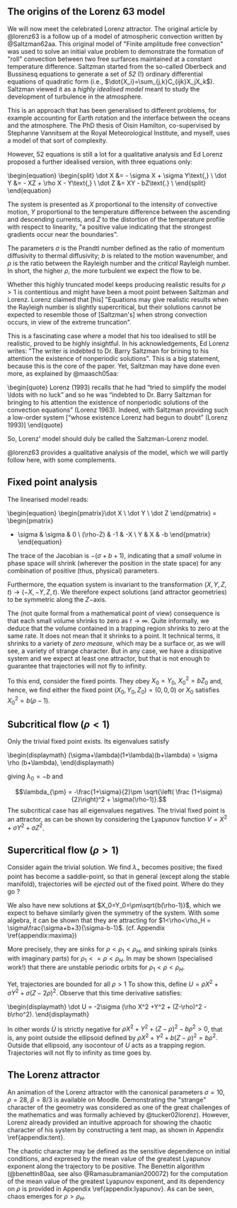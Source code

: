 ## The origins of the Lorenz 63 model

We will now meet the celebrated Lorenz attractor. The original article by @lorenz63 is a follow up of a model of atmospheric convection written by @Saltzman62aa. This original model of "Finite amplitude free convection" was used to solve an initial value problem to demonstrate the formation of "roll" convection between two free surfarces maintained at a constant temperature difference. Saltzman started from the so-called Oberbeck and Bussinesq equations to generate a set of _52_ (!) ordinary differential equations of quadratic form (i.e., $\dot{X_i}=\sum_{j,k}C_{ijk}X_jX_k$). Saltzman viewed it as a _highly idealised model_ meant to study the development of turbulence in the atmosphere. 

This is an approach that has been generalised to different problems, for example accounting for Earth rotation and the interface between the oceans and the atmosphere. The PhD thesis of Oisin Hamilton, co-supervised by Stephanne Vannitsem at the Royal Meteorological Institute, and myself, uses a model of that sort of complexity. 

However, 52 equations is still a lot for a qualitative analysis and Ed Lorenz proposed a further idealised version, with three equations only:

\begin{equation}
\begin{split}
  \dot X &= - \sigma X + \sigma Y\text{,} \\
  \dot Y &= - XZ +   \rho X - Y\text{,} \\
  \dot Z &=  XY  - bZ\text{.} \\
\end{split}
\end{equation}

The system is presented as $X$ proportional to the intensity of convective motion, $Y$ proportional to the temperature difference between the ascending and descending currents, and $Z$ to the distortion of the temperature profile with respect to linearity, "a positive value indicating that the strongest gradients occur near the boundaries". 

The parameters $\sigma$ is the Prandtl number defined as the ratio of momentum diffusivity to thermal diffusivity; $b$ is related to the motion wavenumber, and $\rho$ is the ratio between the Rayleigh number and the _critical_ Rayleigh number. In short, the higher $\rho$, the more turbulent we expect the flow to be. 

Whether this highly truncated model keeps producing realistic results for $\rho>1$ is contentious and might have been a moot point between Saltzman and Lorenz. Lorenz claimed that [his] "Equations may give realistic results when the Rayleigh number is slightly supercritical, but their solutions cannot be expected to resemble those of [Saltzman's] when strong convection occurs, in view of the extreme truncation". 

This is a fascinating case where a model that his too idealised to still be realistic, proved to be highly insightful. In his acknowledgements, Ed Lorenz writes: "The writer is indebted to Dr. Barry Saltzman for brining to his attention the existence of nonperiodic solutions". This is a big statement, because this is the core of the paper. Yet, Saltzman may have done even more, as explained by @maasch05aa: 

\begin{quote}
Lorenz (1993) recalls that he had “tried to simplify the model \ldots with no luck” and so he was “indebted to Dr. Barry Saltzman for bringing to his attention the existence of nonperiodic solutions of the convection equations” (Lorenz 1963). Indeed, with Saltzman providing such a low-order system [“whose existence Lorenz had begun to doubt” (Lorenz 1993)]
\end{quote}

So, Lorenz' model should duly be called the Saltzman-Lorenz model. 

@lorenz63 provides a qualitative analysis of the model, which we will partly follow here, with some complements. 

## Fixed point analysis

The linearised model reads:

\begin{equation}
\begin{pmatrix}\dot X \\ \dot Y \\ \dot Z \end{pmatrix} =
\begin{pmatrix}
 - \sigma & \sigma & 0 \\
 (\rho-Z) & -1 & -X \\ 
Y & X & -b \end{pmatrix} 
\end{equation}

The trace of the Jacobian is $-(\sigma + b + 1)$, indicating that a _small_ volume in phase space will shrink (wherever the position in the state space) for any combination of positive (thus, physical) parameters. 


Furthermore, the equation system is invariant to the transformation $(X,Y,Z,t) \rightarrow (-X,-Y,Z,t)$. We therefore expect solutions (and attractor geometries) to be symmetric along the $Z-$axis. 

The (not quite formal from a mathematical point of view) consequence is that each small volume shrinks to zero as $t\rightarrow \infty$. Quite informally, we deduce that the volume contained in a trapping region shrinks to zero at the same rate. It does not mean that it shrinks to a point. It technical terms, it shrinks to a variety of _zero measure_, which may be a surface or, as we will see, a variety of strange character. But in any case, we have a dissipative system and we expect at least one attractor, but that is not enough to guarantee that trajectories will not fly to infinity. 

To this end, consider the fixed points. They obey $X_0=Y_0$, $X_0^2=bZ_0$ and, hence, we find either the fixed point $(X_0,Y_0,Z_0)=(0,0,0)$ or $X_0$ satisfies $X_0^2 = b(\rho-1$). 

## Subcritical flow ($\rho<1$)

Only the trivial fixed point exists. Its eigenvalues satisfy 

\begin{displaymath}
(\sigma+\lambda)(1+\lambda)(b+\lambda) = \sigma \rho (b+\lambda), 
\end{displaymath}

giving $\lambda_0=-b$ and 

$$\lambda_{\pm} = -\frac{1+\sigma}{2}\pm \sqrt{\left( \frac {1+\sigma}{2}\right)^2 + \sigma(\rho-1)}.$$ 
The subcritical case has all eigenvalues negatives. The trivial fixed point is an attractor, as can be shown by considering the Lyapunov function $V=X^2+\sigma Y^2 + \sigma Z^2$. 


## Supercritical flow ($\rho>1$)

Consider again the trivial solution. We find $\lambda_+$ becomes positive; the fixed point has become a saddle-point, so that in general (except along the stable manifold), trajectories will be _ejected_ out of the fixed point. Where do they go ? 

We also have new solutions at $X_0=Y_0=\pm\sqrt{b(\rho-1)}$, which we expect to behave similarly given the symmetry of the system. With some algebra, it can be shown that they are attracting for $1<\rho<\rho_H = \sigma\frac{\sigma+b+3}{\sigma-b-1}$. (cf. Appendix \ref{appendix:maxima})

More precisely, they are sinks for $\rho<\rho_1<\rho_H$, and sinking spirals (sinks with imaginary parts)  for $\rho_1<=\rho<\rho_H$. In may be shown (specialised work!) that there are unstable periodic orbits for $\rho_1<\rho<\rho_H$. 

Yet, trajectories are bounded for all $\rho>1$ To show this, 
define $U=\rho X^2 + \sigma Y^2 + \sigma (Z-2\rho)^2$. Observe that this time derivative satisfies: 

\begin{displaymath}
\dot U = -2\sigma (\rho X^2 +Y^2 + (Z-\rho)^2 - b\rho^2).
\end{displaymath}

In other words $\dot U$ is strictly negative for $\rho X^2 +Y^2 + (Z-\rho)^2 - b\rho^2 > 0$, that is, any point outside the ellipsoid defined by $\rho X^2 +Y^2 + b(Z-\rho)^2 = b\rho^2$. Outside that ellipsoid, any isocontour of $U$ acts as a trapping region. Trajectories will not fly to infinity as time goes by. 

## The Lorenz attractor 

An animation of the Lorenz attractor with the canonical parameters $\sigma=10$, $\rho=28$, $\beta=8/3$ is available on Moodle. Demonstrating the "strange" character of the geometry was considered as one of the great challenges of the mathematics and was formally achieved by  @tucker02lorenz). However, Lorenz already provided an intuitive approach for showing the chaotic character of his system by constructing a tent map, as shown in Appendix \ref{appendix:tent}. 

The chaotic character may be defined as the sensitive dependence on initial conditions, and expresed by the mean value of the greatest Lyapunov exponent along the trajectory to be positive. The Benettin algorithm (@benettin80aa, see also @Ramasubramanian200072) for the computation of the mean value of the greatest Lyapunov exponent, and its dependency on $\rho$ is provided in Appendix \ref{appendix:lyapunov}. As can be seen, chaos emerges for $\rho > \rho_H$. 


<!--The next figure provides a view on the attractor, and shows the sensitive dependence. However, to further develop our intuition about how chaos emerges, we need idealised models, and this will be the object of studying dynamical systems as iterations. -->

<!--\input{Figures/lorenz.eepic}-->

